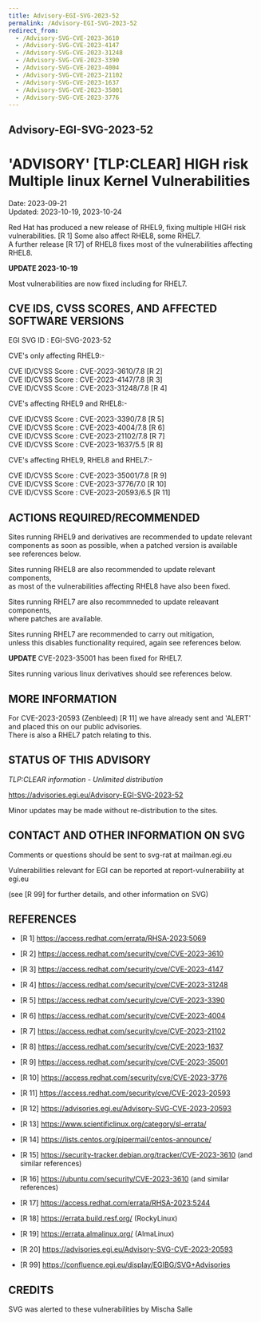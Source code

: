 ```yaml
---
title: Advisory-EGI-SVG-2023-52
permalink: /Advisory-EGI-SVG-2023-52
redirect_from:
  - /Advisory-SVG-CVE-2023-3610
  - /Advisory-SVG-CVE-2023-4147
  - /Advisory-SVG-CVE-2023-31248
  - /Advisory-SVG-CVE-2023-3390
  - /Advisory-SVG-CVE-2023-4004
  - /Advisory-SVG-CVE-2023-21102
  - /Advisory-SVG-CVE-2023-1637
  - /Advisory-SVG-CVE-2023-35001
  - /Advisory-SVG-CVE-2023-3776
---
```

## Advisory-EGI-SVG-2023-52

# 'ADVISORY' [TLP:CLEAR] HIGH risk Multiple linux Kernel Vulnerabilities 

Date:        2023-09-21  
Updated:     2023-10-19, 2023-10-24

Red Hat has produced a new release of RHEL9, fixing multiple HIGH risk  
vulnerabilities. [R 1] 
Some also affect RHEL8, some RHEL7.  
A further release [R 17] of RHEL8 fixes most of the vulnerabilities affecting RHEL8.  

**UPDATE 2023-10-19** 

Most vulnerabilities are now fixed including for RHEL7.

## CVE IDS, CVSS SCORES, AND AFFECTED SOFTWARE VERSIONS

EGI SVG ID : EGI-SVG-2023-52 

CVE's only affecting RHEL9:- 
 
CVE ID/CVSS Score     : CVE-2023-3610/7.8 [R 2]  
CVE ID/CVSS Score     : CVE-2023-4147/7.8 [R 3]  
CVE ID/CVSS Score     : CVE-2023-31248/7.8 [R 4]  

CVE's affecting RHEL9 and RHEL8:- 

CVE ID/CVSS Score     : CVE-2023-3390/7.8 [R 5]  
CVE ID/CVSS Score     : CVE-2023-4004/7.8 [R 6]  
CVE ID/CVSS Score     : CVE-2023-21102/7.8 [R 7]  
CVE ID/CVSS Score     : CVE-2023-1637/5.5 [R 8]  

CVE's affecting RHEL9, RHEL8 and RHEL7:- 

CVE ID/CVSS Score     : CVE-2023-35001/7.8 [R 9]  
CVE ID/CVSS Score     : CVE-2023-3776/7.0 [R 10]  
CVE ID/CVSS Score     : CVE-2023-20593/6.5 [R 11]  
    
## ACTIONS REQUIRED/RECOMMENDED 

Sites running RHEL9 and derivatives are recommended to update relevant  
components as soon as possible, when a patched version is available  
see references below.  

Sites running RHEL8 are also recommended to update relevant components,  
as most of the vulnerabilities affecting RHEL8 have also been fixed. 
    
Sites running RHEL7 are also recommneded to update releavant components,  
where patches are available.

Sites running RHEL7 are recommended to carry out mitigation,  
unless this disables functionality required, again see references below. 

**UPDATE** CVE-2023-35001 has been fixed for RHEL7.

Sites running various linux derivatives should see references below. 

## MORE INFORMATION

For CVE-2023-20593 (Zenbleed) [R 11] we have already sent and 'ALERT'  
and placed this on our public advisories.  
There is also a RHEL7 patch relating to this. 

## STATUS OF THIS ADVISORY
                
_TLP:CLEAR information - Unlimited distribution_  

 <https://advisories.egi.eu/Advisory-EGI-SVG-2023-52> 

Minor updates may be made without re-distribution to the sites. 

## CONTACT AND OTHER INFORMATION ON SVG

Comments or questions should be sent to 
	svg-rat at mailman.egi.eu

Vulnerabilities relevant for EGI can be reported at 
	report-vulnerability at egi.eu
    
(see [R 99] for further details, and other information on SVG) 
    
    
## REFERENCES

- [R 1] <https://access.redhat.com/errata/RHSA-2023:5069> 

- [R 2] <https://access.redhat.com/security/cve/CVE-2023-3610>
     
- [R 3] <https://access.redhat.com/security/cve/CVE-2023-4147>

- [R 4] <https://access.redhat.com/security/cve/CVE-2023-31248>

- [R 5] <https://access.redhat.com/security/cve/CVE-2023-3390>

- [R 6] <https://access.redhat.com/security/cve/CVE-2023-4004>

- [R 7] <https://access.redhat.com/security/cve/CVE-2023-21102> 
    
- [R 8] <https://access.redhat.com/security/cve/CVE-2023-1637>

- [R 9] <https://access.redhat.com/security/cve/CVE-2023-35001>

- [R 10] <https://access.redhat.com/security/cve/CVE-2023-3776>

- [R 11] <https://access.redhat.com/security/cve/CVE-2023-20593> 

- [R 12] <https://advisories.egi.eu/Advisory-SVG-CVE-2023-20593>

- [R 13] <https://www.scientificlinux.org/category/sl-errata/>

- [R 14] <https://lists.centos.org/pipermail/centos-announce/>

- [R 15] <https://security-tracker.debian.org/tracker/CVE-2023-3610>
(and similar references)
 
- [R 16] <https://ubuntu.com/security/CVE-2023-3610>
 (and similar references)
 
- [R 17] <https://access.redhat.com/errata/RHSA-2023:5244>

- [R 18] <https://errata.build.resf.org/>   (RockyLinux)

- [R 19] <https://errata.almalinux.org/> (AlmaLinux)

- [R 20] <https://advisories.egi.eu/Advisory-SVG-CVE-2023-20593>

- [R 99] <https://confluence.egi.eu/display/EGIBG/SVG+Advisories>

## CREDITS

SVG was alerted to these vulnerabilities by Mischa Salle


